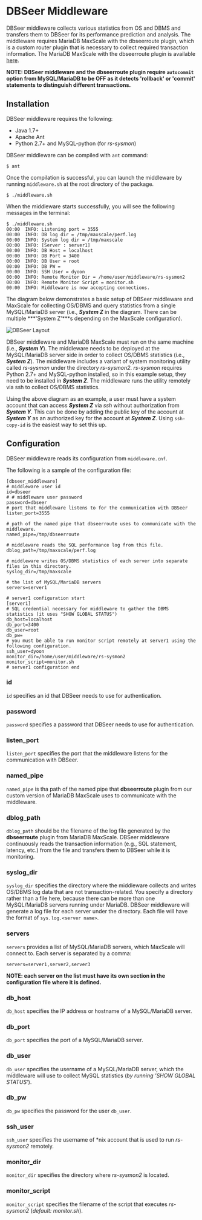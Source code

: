 # DBSeer Middleware

DBSeer middleware collects various statistics from OS and DBMS and transfers them to DBSeer for its performance prediction and analysis. 
The middleware requires MariaDB MaxScale with the dbseerroute plugin, which is a custom router plugin that is necessary to collect required transaction information. 
The MariaDB MaxScale with the dbseerroute plugin is available [here](https://github.com/dongyoungy/MaxScale).

**NOTE: DBSeer middleware and the dbseerroute plugin require `autocommit` option from MySQL/MariaDB to be OFF as it detects 'rollback' or 'commit' statements to distinguish different transactions.**


## Installation

DBSeer middleware requires the following:

* Java 1.7+
* Apache Ant
* Python 2.7+ and MySQL-python (for *rs-sysmon*)

DBSeer middleware can be compiled with `ant` command:

	$ ant
	
Once the compilation is successful, you can launch the middleware by running `middleware.sh` at the root directory of the package.

	$ ./middleware.sh
	
When the middleware starts successfully, you will see the following messages in the terminal:

```
$ ./middleware.sh
00:00  INFO: Listening port = 3555
00:00  INFO: DB log dir = /tmp/maxscale/perf.log
00:00  INFO: System log dir = /tmp/maxscale
00:00  INFO: [Server : server1]
00:00  INFO: DB Host = localhost
00:00  INFO: DB Port = 3400
00:00  INFO: DB User = root
00:00  INFO: DB PW =
00:00  INFO: SSH User = dyoon
00:00  INFO: Remote Monitor Dir = /home/user/middleware/rs-sysmon2
00:00  INFO: Remote Monitor Script = monitor.sh
00:00  INFO: Middleware is now accepting connections.
```

The diagram below demonstrates a basic setup of DBSeer middleware and MaxScale for collecting OS/DBMS and query statistics from a single MySQL/MariaDB server (i.e., ***System Z*** in the diagram. There can be multiple ***'System Z'***s depending on the MaxScale configuration).

![DBSeer Layout](http://i.imgur.com/KeHG8Ll.png)

DBSeer middleware and MariaDB MaxScale must run on the same machine (i.e., ***System Y***). The middleware needs to be deployed at the MySQL/MariaDB server side in order to collect OS/DBMS statistics (i.e., ***System Z***). 
The middleware includes a variant of system monitoring utility called *rs-sysmon* under the directory *rs-sysmon2*. *rs-sysmon* requires Python 2.7+ and MySQL-python installed, so in this example setup, they need to be installed in ***System Z***. The middleware runs the utility remotely via ssh to collect OS/DBMS statistics.

Using the above diagram as an example, a user must have a system account that can access ***System Z*** via *ssh* without authorization from ***System Y***. This can be done by adding the public key of the account at ***System Y*** as an authorized key for the account at ***System Z***. Using `ssh-copy-id` is the easiest way to set this up.


## Configuration

DBSeer middleware reads its configuration from `middleware.cnf`. 

The following is a sample of the configuration file:

```
[dbseer_middleware]
# middleware user id
id=dbseer
# # middleware user password
password=dbseer
# port that middleware listens to for the communication with DBSeer
listen_port=3555

# path of the named pipe that dbseerroute uses to communicate with the middleware.
named_pipe=/tmp/dbseerroute

# middleware reads the SQL performance log from this file.
dblog_path=/tmp/maxscale/perf.log

# middleware writes OS/DBMS statistics of each server into separate files in this directory.
syslog_dir=/tmp/maxscale

# the list of MySQL/MariaDB servers
servers=server1

# server1 configuration start
[server1]
# SQL credential necessary for middleware to gather the DBMS statistics (it uses "SHOW GLOBAL STATUS")
db_host=localhost
db_port=3400
db_user=root
db_pw=
# you must be able to run monitor script remotely at server1 using the following configuration.
ssh_user=dyoon
monitor_dir=/home/user/middleware/rs-sysmon2
monitor_script=monitor.sh
# server1 configuration end
```

### id
`id` specifies an id that DBSeer needs to use for authentication.

### password
`password` specifies a password that DBSeer needs to use for authentication.

### listen_port

`listen_port` specifies the port that the middleware listens for the communication with DBSeer.

### named_pipe
`named_pipe` is tha path of the named pipe that **dbseerroute** plugin from our custom version of MariaDB MaxScale uses to communicate with the middleware.

### dblog_path

`dblog_path` should be the filename of the log file generated by the **dbseerroute** plugin from MariaDB MaxScale. DBSeer middleware continuously reads the transaction information (e.g., SQL statement, latency, etc.) from the file and transfers them to DBSeer while it is monitoring.

### syslog_dir

`syslog_dir` specifies the directory where the middleware collects and writes OS/DBMS log data that are not transaction-related. You specify a directory rather than a file here, because there can be more than one MySQL/MariaDB servers running under MariaDB. DBSeer middleware will generate a log file for each server under the directory. Each file will have the format of `sys.log.<server name>`.

### servers

`servers` provides a list of MySQL/MariaDB servers, which MaxScale will connect to. Each server is separated by a comma:

	servers=server1,server2,server3
	
**NOTE: each server on the list must have its own section in the configuration file where it is defined.**

### db_host

`db_host` specifies the IP address or hostname of a MySQL/MariaDB server.

### db_port

`db_port` specifies the port of a MySQL/MariaDB server.

### db_user

`db_user` specifies the username of a MySQL/MariaDB server, which the middleware will use to collect MySQL statistics (*by running 'SHOW GLOBAL STATUS'*).

### db_pw

`db_pw` specifies the password for the user `db_user`.

### ssh_user

`ssh_user` specifies the username of *nix account that is used to run *rs-sysmon2* remotely.

### monitor_dir

`monitor_dir` specifies the directory where *rs-sysmon2* is located.

### monitor_script

`monitor_script` specifies the filename of the script that executes *rs-sysmon2* (*default: monitor.sh*).






